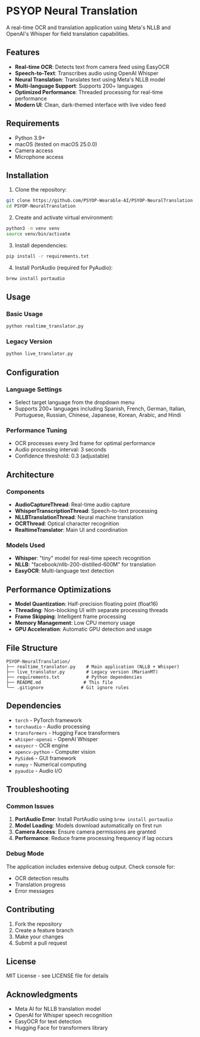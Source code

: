 # PSYOP Neural Translation

A real-time OCR and translation application using Meta's NLLB and OpenAI's Whisper for field translation capabilities.

## Features

- **Real-time OCR**: Detects text from camera feed using EasyOCR
- **Speech-to-Text**: Transcribes audio using OpenAI Whisper
- **Neural Translation**: Translates text using Meta's NLLB model
- **Multi-language Support**: Supports 200+ languages
- **Optimized Performance**: Threaded processing for real-time performance
- **Modern UI**: Clean, dark-themed interface with live video feed

## Requirements

- Python 3.9+
- macOS (tested on macOS 25.0.0)
- Camera access
- Microphone access

## Installation

1. Clone the repository:
```bash
git clone https://github.com/PSYOP-Wearable-AI/PSYOP-NeuralTranslation.git
cd PSYOP-NeuralTranslation
```

2. Create and activate virtual environment:
```bash
python3 -m venv venv
source venv/bin/activate
```

3. Install dependencies:
```bash
pip install -r requirements.txt
```

4. Install PortAudio (required for PyAudio):
```bash
brew install portaudio
```

## Usage

### Basic Usage
```bash
python realtime_translator.py
```

### Legacy Version
```bash
python live_translator.py
```

## Configuration

### Language Settings
- Select target language from the dropdown menu
- Supports 200+ languages including Spanish, French, German, Italian, Portuguese, Russian, Chinese, Japanese, Korean, Arabic, and Hindi

### Performance Tuning
- OCR processes every 3rd frame for optimal performance
- Audio processing interval: 3 seconds
- Confidence threshold: 0.3 (adjustable)

## Architecture

### Components
- **AudioCaptureThread**: Real-time audio capture
- **WhisperTranscriptionThread**: Speech-to-text processing
- **NLLBTranslationThread**: Neural machine translation
- **OCRThread**: Optical character recognition
- **RealtimeTranslator**: Main UI and coordination

### Models Used
- **Whisper**: "tiny" model for real-time speech recognition
- **NLLB**: "facebook/nllb-200-distilled-600M" for translation
- **EasyOCR**: Multi-language text detection

## Performance Optimizations

- **Model Quantization**: Half-precision floating point (float16)
- **Threading**: Non-blocking UI with separate processing threads
- **Frame Skipping**: Intelligent frame processing
- **Memory Management**: Low CPU memory usage
- **GPU Acceleration**: Automatic GPU detection and usage

## File Structure

```
PSYOP-NeuralTranslation/
├── realtime_translator.py    # Main application (NLLB + Whisper)
├── live_translator.py        # Legacy version (MarianMT)
├── requirements.txt          # Python dependencies
├── README.md                # This file
└── .gitignore              # Git ignore rules
```

## Dependencies

- `torch` - PyTorch framework
- `torchaudio` - Audio processing
- `transformers` - Hugging Face transformers
- `whisper-openai` - OpenAI Whisper
- `easyocr` - OCR engine
- `opencv-python` - Computer vision
- `PySide6` - GUI framework
- `numpy` - Numerical computing
- `pyaudio` - Audio I/O

## Troubleshooting

### Common Issues

1. **PortAudio Error**: Install PortAudio using `brew install portaudio`
2. **Model Loading**: Models download automatically on first run
3. **Camera Access**: Ensure camera permissions are granted
4. **Performance**: Reduce frame processing frequency if lag occurs

### Debug Mode
The application includes extensive debug output. Check console for:
- OCR detection results
- Translation progress
- Error messages

## Contributing

1. Fork the repository
2. Create a feature branch
3. Make your changes
4. Submit a pull request

## License

MIT License - see LICENSE file for details

## Acknowledgments

- Meta AI for NLLB translation model
- OpenAI for Whisper speech recognition
- EasyOCR for text detection
- Hugging Face for transformers library